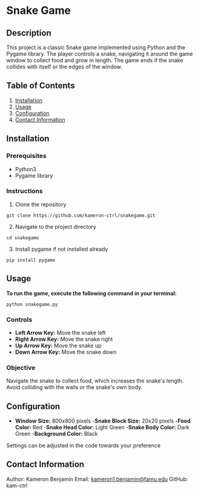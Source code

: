  # Snake Game
 ## **Description** 
This project is a classic Snake game implemented using Python and the Pygame library. The player controls a snake, navigating it around the game window to collect food and grow in length. The game ends if the snake collides with itself or the edges of the window.

## Table of Contents 
1. [Installation](#Installation)
2. [Usage](#Usage)
3. [Configuration](Configuration)
4. [Contact Information](ContactInformation)

## Installation
### Prerequisites
- Python3
- Pygame library

### Instructions
1. Clone the repository
```
git clone https://github.com/kameron-ctrl/snakegame.git
```

2. Navigate to the project directory
```
cd snakegame
```

3. Install pygame if not installed already
```
pip install pygame
```

## Usage
**To run the game, execute the following command in your terminal:**
```
python snakegame.py
```

### Controls 
- **Left Arrow Key:** Move the snake left
- **Right Arrow Key:** Move the snake right
- **Up Arrow Key:** Move the snake up
- **Down Arrow Key:** Move the snake down

### Objective 
Navigate the snake to collect food, which increases the snake's length. Avoid colliding with the walls or the snake's own body.

## Configuration
- **Window Size:** 800x800 pixels
-**Snake Block Size:** 20x20 pixels
-**Food Color:** Red
-**Snake Head Color:** Light Green
-**Snake Body Color:** Dark Green
-**Background Color:** Black
  
Settings can be adjusted in the code towards your preference

## Contact Information
Author: Kameron Benjamin
Email: kameron1.benjamin@famu.edu
GitHub: kam-ctrl




